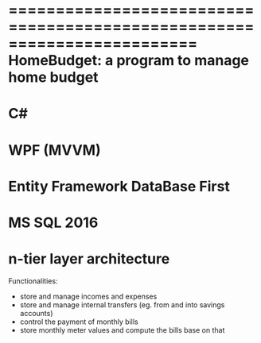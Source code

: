 ========================================================================
   HomeBudget: a program to manage home budget
========================================================================

# C#
# WPF (MVVM)
# Entity Framework DataBase First
# MS SQL 2016
# n-tier layer architecture



Functionalities:
- store and manage incomes and expenses
- store and manage internal transfers (eg. from and into savings accounts)
- control the payment of monthly bills 
- store monthly meter values and compute the bills base on that
